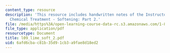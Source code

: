 ```yaml
---
content_type: resource
description: 'This resource includes handwritten notes of the Instructor on the topic:
  Chemical Treatment - Softening: Part 2.'
file: /media/https%3A/open-learning-course-data-rc.s3.amazonaws.com/1-85-water-and-wastewater-treatment-engineering-spring-2006/6afd6cbac81b35d91cb3a9fae8d18ed2_l09_lime_soft_2.pdf
file_type: application/pdf
resourcetype: Document
title: l09_lime_soft_2.pdf
uid: 6afd6cba-c81b-35d9-1cb3-a9fae8d18ed2
---
```


